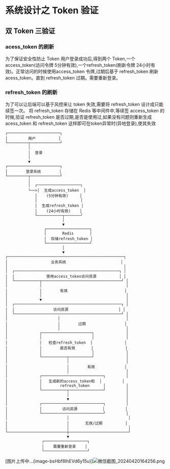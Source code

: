 # 系统设计之 Token 验证

## 双 Token 三验证

### acess_token 的刷新

为了保证安全性防止 Token 用户登录成功后,得到两个 Token,一个 access_token(访问令牌 5分钟有效),一个refresh_token(刷新令牌 24小时有效)。正常访问的时候使用access_token 令牌,过期后基于 refresh_token 刷新 acess_token。直到 refresh_token 过期。需要重新登录。

### refresh_token 的刷新

为了可以让后端可以基于风控来让 token 失效,需要将 refresh_token 设计成只能续签一次。
将 refresh_token 存储在 Redis 等中间件中,等续签 access_token 的时候,验证 refresh_token 是否过期,是否是使用过,如果没有问题则重新生成 acess_token 和 refresh_token
这样即可在token异常时(异地登录),使其失效

```
┌───────────────────────┐
│         用户          │
└─────────┬─────────────┘
          │
          │  登录
          │
          ▼
┌───────────────────────┐
│        登录系统        │
└─────────┬─────────────┘
          │
          │  ┌───────────────────┐
          └──>│  生成access_token  │
             │    (5分钟有效)     │
             │                   │
             │  生成refresh_token │
             │    (24小时有效)    │
             └───────────┬───────┘
                         │
                         ▼
                 ┌───────────────────┐
                 │       Redis       │
                 │  存储refresh_token │
                 └───────────────────┘
                         │
                         ▼
┌───────────────────────────────────────────────────┐
│                   业务系统                        │
│                                                   │
│  ┌──────────────────────────────────────────────┐ │
│  │              使用access_token访问资源          │ │
│  └───────────┬───────────────────────────────────┘ │
│              │                                     │
│              │        有效                         │
│              │                                     │
│              ▼                                     │
│  ┌───────────────────────────────────────────────┐ │
│  │                 访问资源                      │ │
│  └───────────────────────────────────────────────┘ │
│                      │                             │
│                      │        过期                 │
│                      │                             │
│              ┌──────────────────────┐              │
│              │                      │              │
│              │   检查refresh_token  │              │
│              │        是否有效       │              │
│              │                      │              │
│              └───────────┬──────────┘              │
│                          │                         │
│                          │        有效             │
│                          │                         │
│              ┌───────────────────────────┐         │
│              │   生成新的access_token和  │         │
│              │        refresh_token      │         │
│              └───────────┬───────────────┘         │
│                          │                         │
│                          ▼                         │
│              ┌───────────────────────────┐         │
│              │         访问资源           │         │
│              └───────────────────────────┘         │
│                          │                          │
│                          │       无效/过期          │
│                          │                          │
└──────────────────────────┼──────────────────────────┘
                           ▼
                ┌───────────────────┐
                │    需要重新登录    │
                └───────────────────┘
```


[图片上传中...(image-bsHbf8IhEVd6y15u)]![微信截图_20240420164256.png](https://stackbug.dev/upload/%E5%BE%AE%E4%BF%A1%E6%88%AA%E5%9B%BE_20240420164256.png)
<!--stackedit_data:
eyJoaXN0b3J5IjpbLTExNjAwOTQwOTRdfQ==
-->
